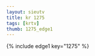```yaml
--- 
layout: sieutv
title: kr 1275
tags: [krtv]
thumb: 1275_edge1
---
```

{% include edge1 key="1275" %} 
